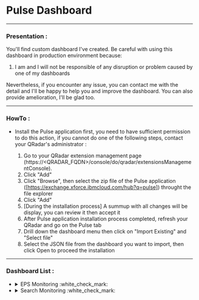 # Pulse Dashboard

---

### Presentation :

You'll find custom dashboard I've created.
Be careful with using this dashboard in production environment because:

1. I am and I will not be responsible of any disruption or problem caused by one of my dashboards
      
Nevertheless, if you encounter any issue, you can contact me with the detail and I'll be happy to help you and improve the dashboard. You can also provide amelioration, I'll be glad too.

---

### HowTo :

+ Install the Pulse application first, you need to have sufficient permission to do this action, if you cannot do one of the following steps, contact your QRadar's administrator :

  1. Go to your QRadar extension management page (https://<QRADAR_FQDN>/console/do/qradar/extensionsManagementConsole).
  2. Click "Add"
  3. Click "Browse", then select the zip file of the Pulse application ([https://exchange.xforce.ibmcloud.com/hub?q=pulse]) throught the file explorer
  4. Click "Add"
  5. [During the installation process] A summup with all changes will be display, you can review it then accept it
  6. After Pulse application installation process completed, refresh your QRadar and go on the Pulse tab
  7. Drill down the dashboard menu then click on "Import Existing" and "Select file"
  8. Select the JSON file from the dashboard you want to import, then click Open to proceed the installation

---

### Dashboard List :

<ul>
      
<li>
<details><summary>EPS Monitoring :white_check_mark:</summary>
<p>

#### Details :

This dashboard will allow you to monitor EPS and peaks of logs in your QRadar infrastructure.

#### [File]([https://github.com/staze0/QRadar/](https://raw.githubusercontent.com/staze0/QRadar/main/Pulse%20Dashboard/EPS%20Monitoring.json))

#### Appendix :

+ Article on the subject (english version): [HowTo #4 - Monitor EPS](https://staze.fr/)
+ Article on the subject (french version): [HowTo #4 - Monitorer les EPS](https://staze.fr/)

</p>
</details>
</li>

<li>
<details><summary>Search Monitoring :white_check_mark:</summary>
<p>

#### Details :

This dashboard will allow you to monitor searches done on your QRadar infrastructure.

#### [File-TBD](https://github.com/staze0/QRadar/)

#### Appendix :

+ Article on the subject (english version): [HowTo #10 - Monitor searches](https://staze.fr/)
+ Article on the subject (french version): [HowTo #10 - Monitorer les recherches](https://staze.fr/)

</p>
</details>
</li>

</ul>
